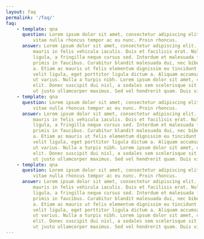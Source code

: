 ```yaml
---
layout: faq
permalink: '/faq/'
faq:
    - template: qna
      question: Lorem ipsum dolor sit amet, consectetur adipiscing elit. Mauris ut massa
          vitae nulla rhoncus tempor ac eu nunc. Proin rhoncus.
      answer: Lorem ipsum dolor sit amet, consectetur adipiscing elit. Nullam iaculis
          mauris in felis vehicula iaculis. Duis et facilisis erat. Nulla pellentesque pellentesque
          ligula, a fringilla neque cursus sed. Interdum et malesuada fames ac ante ipsum
          primis in faucibus. Curabitur blandit malesuada dui, nec bibendum justo eleifend
          a. Etiam ac mauris ut felis elementum dignissim eu tincidunt enim. Donec euismod
          velit ligula, eget porttitor ligula dictum a. Aliquam accumsan ultrices lectus
          ut varius. Nulla a turpis nibh. Lorem ipsum dolor sit amet, consectetur adipiscing
          elit. Donec suscipit dui nisl, a sodales sem scelerisque sit amet. In ut nunc
          ut justo ullamcorper maximus. Sed vel hendrerit quam. Duis vitae tempor metus.
    - template: qna
      question: Lorem ipsum dolor sit amet, consectetur adipiscing elit. Mauris ut massa
          vitae nulla rhoncus tempor ac eu nunc. Proin rhoncus.
      answer: Lorem ipsum dolor sit amet, consectetur adipiscing elit. Nullam iaculis
          mauris in felis vehicula iaculis. Duis et facilisis erat. Nulla pellentesque pellentesque
          ligula, a fringilla neque cursus sed. Interdum et malesuada fames ac ante ipsum
          primis in faucibus. Curabitur blandit malesuada dui, nec bibendum justo eleifend
          a. Etiam ac mauris ut felis elementum dignissim eu tincidunt enim. Donec euismod
          velit ligula, eget porttitor ligula dictum a. Aliquam accumsan ultrices lectus
          ut varius. Nulla a turpis nibh. Lorem ipsum dolor sit amet, consectetur adipiscing
          elit. Donec suscipit dui nisl, a sodales sem scelerisque sit amet. In ut nunc
          ut justo ullamcorper maximus. Sed vel hendrerit quam. Duis vitae tempor metus.
    - template: qna
      question: Lorem ipsum dolor sit amet, consectetur adipiscing elit. Mauris ut massa
          vitae nulla rhoncus tempor ac eu nunc. Proin rhoncus.
      answer: Lorem ipsum dolor sit amet, consectetur adipiscing elit. Nullam iaculis
          mauris in felis vehicula iaculis. Duis et facilisis erat. Nulla pellentesque pellentesque
          ligula, a fringilla neque cursus sed. Interdum et malesuada fames ac ante ipsum
          primis in faucibus. Curabitur blandit malesuada dui, nec bibendum justo eleifend
          a. Etiam ac mauris ut felis elementum dignissim eu tincidunt enim. Donec euismod
          velit ligula, eget porttitor ligula dictum a. Aliquam accumsan ultrices lectus
          ut varius. Nulla a turpis nibh. Lorem ipsum dolor sit amet, consectetur adipiscing
          elit. Donec suscipit dui nisl, a sodales sem scelerisque sit amet. In ut nunc
          ut justo ullamcorper maximus. Sed vel hendrerit quam. Duis vitae tempor metus.
---
```

